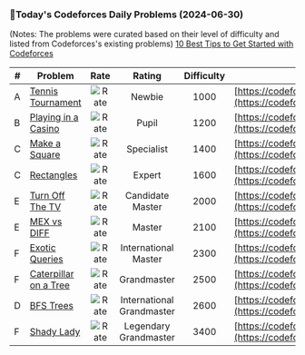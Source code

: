 ### 🌟Today's Codeforces Daily Problems (2024-06-30)
(Notes: The problems were curated based on their level of difficulty and listed from Codeforces's existing problems)
[10 Best Tips to Get Started with Codeforces](https://github.com/ika9810/Codeforces-Daily-Problems/blob/main/10%20Best%20Tips%20to%20Get%20Started%20with%20Codeforces.md)

| # | Problem | Rate| Rating | Difficulty | Contest |
|---| ----- | :--------: | :----------: | :----------: | ---------- |
|A|[Tennis Tournament](https://codeforces.com/contest/628/problem/A)|![Rate](https://img.shields.io/badge/Newbie-1000-lightgrey)|Newbie|1000|[https://codeforces.com/contest/628](https://codeforces.com/contest/628)|
|B|[Playing in a Casino](https://codeforces.com/contest/1808/problem/B)|![Rate](https://img.shields.io/badge/Pupil-1200-brightgreen)|Pupil|1200|[https://codeforces.com/contest/1808](https://codeforces.com/contest/1808)|
|C|[Make a Square](https://codeforces.com/contest/962/problem/C)|![Rate](https://img.shields.io/badge/Specialist-1400-9cf)|Specialist|1400|[https://codeforces.com/contest/962](https://codeforces.com/contest/962)|
|C|[Rectangles](https://codeforces.com/contest/1028/problem/C)|![Rate](https://img.shields.io/badge/Expert-1600-blue)|Expert|1600|[https://codeforces.com/contest/1028](https://codeforces.com/contest/1028)|
|E|[Turn Off The TV](https://codeforces.com/contest/863/problem/E)|![Rate](https://img.shields.io/badge/Candidate%20Master-2000-blueviolet)|Candidate Master|2000|[https://codeforces.com/contest/863](https://codeforces.com/contest/863)|
|E|[MEX vs DIFF](https://codeforces.com/contest/1684/problem/E)|![Rate](https://img.shields.io/badge/Master-2100-orange)|Master|2100|[https://codeforces.com/contest/1684](https://codeforces.com/contest/1684)|
|F|[Exotic Queries](https://codeforces.com/contest/1864/problem/F)|![Rate](https://img.shields.io/badge/International%20Master-2300-orange)|International Master|2300|[https://codeforces.com/contest/1864](https://codeforces.com/contest/1864)|
|F|[Caterpillar on a Tree](https://codeforces.com/contest/1918/problem/F)|![Rate](https://img.shields.io/badge/Grandmaster-2500-red)|Grandmaster|2500|[https://codeforces.com/contest/1918](https://codeforces.com/contest/1918)|
|D|[BFS Trees](https://codeforces.com/contest/1495/problem/D)|![Rate](https://img.shields.io/badge/International%20Grandmaster-2600-red)|International Grandmaster|2600|[https://codeforces.com/contest/1495](https://codeforces.com/contest/1495)|
|F|[Shady Lady](https://codeforces.com/contest/1045/problem/F)|![Rate](https://img.shields.io/badge/Legendary%20Grandmaster-3400-red)|Legendary Grandmaster|3400|[https://codeforces.com/contest/1045](https://codeforces.com/contest/1045)|
